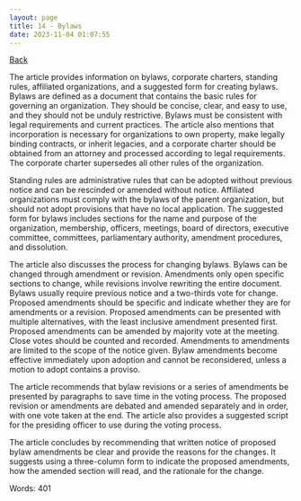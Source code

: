```yaml
---
layout: page
title: 14 - Bylaws 
date: 2023-11-04 01:07:55
---
```


[Back](./)


The article provides information on bylaws, corporate charters, standing rules, affiliated organizations, and a suggested form for creating bylaws. Bylaws are defined as a document that contains the basic rules for governing an organization. They should be concise, clear, and easy to use, and they should not be unduly restrictive. Bylaws must be consistent with legal requirements and current practices. The article also mentions that incorporation is necessary for organizations to own property, make legally binding contracts, or inherit legacies, and a corporate charter should be obtained from an attorney and processed according to legal requirements. The corporate charter supersedes all other rules of the organization.

Standing rules are administrative rules that can be adopted without previous notice and can be rescinded or amended without notice. Affiliated organizations must comply with the bylaws of the parent organization, but should not adopt provisions that have no local application. The suggested form for bylaws includes sections for the name and purpose of the organization, membership, officers, meetings, board of directors, executive committee, committees, parliamentary authority, amendment procedures, and dissolution.

The article also discusses the process for changing bylaws. Bylaws can be changed through amendment or revision. Amendments only open specific sections to change, while revisions involve rewriting the entire document. Bylaws usually require previous notice and a two-thirds vote for change. Proposed amendments should be specific and indicate whether they are for amendments or a revision. Proposed amendments can be presented with multiple alternatives, with the least inclusive amendment presented first. Proposed amendments can be amended by majority vote at the meeting. Close votes should be counted and recorded. Amendments to amendments are limited to the scope of the notice given. Bylaw amendments become effective immediately upon adoption and cannot be reconsidered, unless a motion to adopt contains a proviso.

The article recommends that bylaw revisions or a series of amendments be presented by paragraphs to save time in the voting process. The proposed revision or amendments are debated and amended separately and in order, with one vote taken at the end. The article also provides a suggested script for the presiding officer to use during the voting process.

The article concludes by recommending that written notice of proposed bylaw amendments be clear and provide the reasons for the changes. It suggests using a three-column form to indicate the proposed amendments, how the amended section will read, and the rationale for the change.

Words: 401